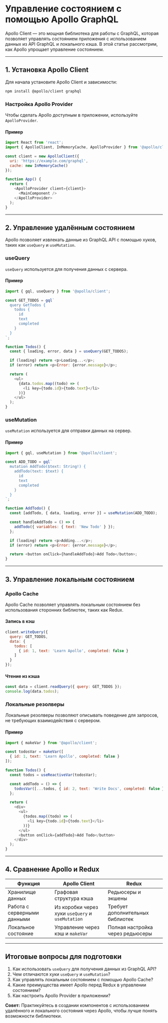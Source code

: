 # Управление состоянием с помощью Apollo GraphQL

Apollo Client — это мощная библиотека для работы с GraphQL, которая позволяет управлять состоянием приложения с использованием данных из API GraphQL и локального кэша. В этой статье рассмотрим, как Apollo упрощает управление состоянием.

---

## 1. Установка Apollo Client

Для начала установите Apollo Client и зависимости:
```bash
npm install @apollo/client graphql
```

### Настройка Apollo Provider
Чтобы сделать Apollo доступным в приложении, используйте `ApolloProvider`.

#### Пример
```javascript
import React from 'react';
import { ApolloClient, InMemoryCache, ApolloProvider } from '@apollo/client';

const client = new ApolloClient({
  uri: 'https://example.com/graphql',
  cache: new InMemoryCache()
});

function App() {
  return (
    <ApolloProvider client={client}>
      <MainComponent />
    </ApolloProvider>
  );
}
```

---

## 2. Управление удалённым состоянием

Apollo позволяет извлекать данные из GraphQL API с помощью хуков, таких как `useQuery` и `useMutation`.

### useQuery
`useQuery` используется для получения данных с сервера.

#### Пример
```javascript
import { gql, useQuery } from '@apollo/client';

const GET_TODOS = gql`
  query GetTodos {
    todos {
      id
      text
      completed
    }
  }
`;

function Todos() {
  const { loading, error, data } = useQuery(GET_TODOS);

  if (loading) return <p>Loading...</p>;
  if (error) return <p>Error: {error.message}</p>;

  return (
    <ul>
      {data.todos.map((todo) => (
        <li key={todo.id}>{todo.text}</li>
      ))}
    </ul>
  );
}
```

### useMutation
`useMutation` используется для отправки данных на сервер.

#### Пример
```javascript
import { gql, useMutation } from '@apollo/client';

const ADD_TODO = gql`
  mutation AddTodo($text: String!) {
    addTodo(text: $text) {
      id
      text
      completed
    }
  }
`;

function AddTodo() {
  const [addTodo, { data, loading, error }] = useMutation(ADD_TODO);

  const handleAddTodo = () => {
    addTodo({ variables: { text: 'New Todo' } });
  };

  if (loading) return <p>Adding...</p>;
  if (error) return <p>Error: {error.message}</p>;

  return <button onClick={handleAddTodo}>Add Todo</button>;
}
```

---

## 3. Управление локальным состоянием

### Apollo Cache
Apollo Cache позволяет управлять локальным состоянием без использования сторонних библиотек, таких как Redux.

#### Запись в кэш
```javascript
client.writeQuery({
  query: GET_TODOS,
  data: {
    todos: [
      { id: 1, text: 'Learn Apollo', completed: false }
    ]
  }
});
```

#### Чтение из кэша
```javascript
const data = client.readQuery({ query: GET_TODOS });
console.log(data.todos);
```

### Локальные резолверы
Локальные резолверы позволяют описывать поведение для запросов, не требующих взаимодействия с сервером.

#### Пример
```javascript
import { makeVar } from '@apollo/client';

const todosVar = makeVar([
  { id: 1, text: 'Learn Apollo', completed: false }
]);

function Todos() {
  const todos = useReactiveVar(todosVar);

  const addTodo = () => {
    todosVar([...todos, { id: 2, text: 'Write Docs', completed: false }]);
  };

  return (
    <div>
      <ul>
        {todos.map((todo) => (
          <li key={todo.id}>{todo.text}</li>
        ))}
      </ul>
      <button onClick={addTodo}>Add Todo</button>
    </div>
  );
}
```

---

## 4. Сравнение Apollo и Redux

| Функция                  | Apollo Client                                      | Redux                          |
|--------------------------|---------------------------------------------------|--------------------------------|
| Хранилище данных         | Графовая структура кэша                           | Редьюсеры и экшены            |
| Работа с серверными данными | Из коробки через хуки `useQuery` и `useMutation` | Требует дополнительных библиотек |
| Локальное состояние      | Управление через кэш и `makeVar`                  | Полная настройка через редьюсеры |

---

## Итоговые вопросы для подготовки

1. Как использовать `useQuery` для получения данных из GraphQL API?
2. Чем отличаются хуки `useQuery` и `useMutation`?
3. Как управлять локальным состоянием с помощью Apollo Cache?
4. Какие преимущества имеет Apollo перед Redux в управлении состоянием?
5. Как настроить Apollo Provider в приложении?

**Совет:** Практикуйтесь в создании компонентов с использованием удалённого и локального состояния через Apollo, чтобы лучше понять возможности библиотеки.

